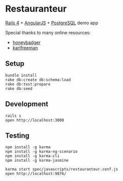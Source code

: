 # Restauranteur

[Rails 4](http://rubyonrails.org/) + [AngularJS](http://angularjs.org/) + [PostgreSQL](http://www.postgresql.org/) demo app

Special thanks to many online resources:

* [honeybadger](https://www.honeybadger.io/blog/2013/12/11/beginners-guide-to-angular-js-rails)
* [karlfreeman](https://github.com/karlfreeman/angular-devise)

## Setup

    bundle install
    rake db:create db:schema:load
    rake db:test:prepare
    rake db:seed

## Development

    rails s
    open http://localhost:3000


## Testing

    npm install -g karma
    npm install -g karma-ng-scenario
    npm install -g karma-cli
    npm install -g karma-jasmine

    karma start spec/javascripts/restauranteur.conf.js
    open http://localhost:9876/
